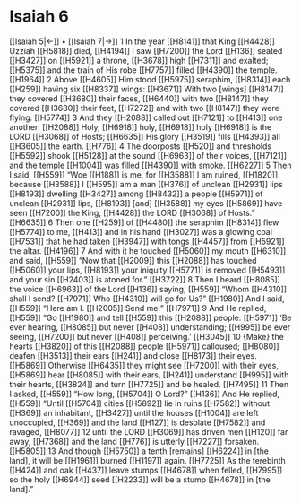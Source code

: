# Isaiah 6
[[Isaiah 5|←]] • [[Isaiah 7|→]]
1 In the year [[H8141]] that King [[H4428]] Uzziah [[H5818]] died, [[H4194]] I saw [[H7200]] the Lord [[H136]] seated [[H3427]] on [[H5921]] a throne, [[H3678]] high [[H7311]] and exalted; [[H5375]] and the train of His robe [[H7757]] filled [[H4390]] the temple. [[H1964]] 
2 Above [[H4605]] Him  stood [[H5975]] seraphim, [[H8314]] each [[H259]] having six [[H8337]] wings: [[H3671]] With two [wings] [[H8147]] they covered [[H3680]] their faces, [[H6440]] with two [[H8147]] they covered [[H3680]] their feet, [[H7272]] and with two [[H8147]] they were flying. [[H5774]] 
3 And they [[H2088]] called out [[H7121]] to [[H413]] one another: [[H2088]] Holy, [[H6918]] holy, [[H6918]] holy [[H6918]] is the LORD [[H3068]] of Hosts; [[H6635]] His glory [[H3519]] fills [[H4393]] all [[H3605]] the earth. [[H776]] 
4 The doorposts [[H520]] and thresholds [[H5592]] shook [[H5128]] at the sound [[H6963]] of their voices, [[H7121]] and the temple [[H1004]] was filled [[H4390]] with smoke. [[H6227]] 
5 Then I said, [[H559]] “Woe [[H188]] is me,  for [[H3588]] I am ruined, [[H1820]] because [[H3588]] I [[H595]] am a man [[H376]] of unclean [[H2931]] lips [[H8193]] dwelling [[H3427]] among [[H8432]] a people [[H5971]] of unclean [[H2931]] lips, [[H8193]] [and] [[H3588]] my eyes [[H5869]] have seen [[H7200]] the King, [[H4428]] the LORD [[H3068]] of Hosts.” [[H6635]] 
6 Then one [[H259]] of [[H4480]] the seraphim [[H8314]] flew [[H5774]] to me, [[H413]] and in his hand [[H3027]] was a glowing coal [[H7531]] that he had taken [[H3947]] with tongs [[H4457]] from [[H5921]] the altar. [[H4196]] 
7 And with it he touched [[H5060]] my mouth [[H6310]] and said, [[H559]] “Now that [[H2009]] this [[H2088]] has touched [[H5060]] your lips, [[H8193]] your iniquity [[H5771]] is removed [[H5493]] and your sin [[H2403]] is atoned for.” [[H3722]] 
8 Then I heard [[H8085]] the voice [[H6963]] of the Lord [[H136]] saying, [[H559]] “Whom [[H4310]] shall I send? [[H7971]] Who [[H4310]] will go for Us?” [[H1980]] And I said, [[H559]] “Here am I. [[H2005]] Send me!” [[H7971]] 
9 And He replied, [[H559]] “Go [[H1980]] and tell [[H559]] this [[H2088]] people: [[H5971]] ‘Be ever hearing, [[H8085]] but never [[H408]] understanding; [[H995]] be ever seeing, [[H7200]] but never [[H408]] perceiving.’ [[H3045]] 
10 {Make} the hearts [[H3820]] of this [[H2088]] people [[H5971]] calloused; [[H8080]] deafen [[H3513]] their ears [[H241]] and close [[H8173]] their eyes. [[H5869]] Otherwise [[H6435]] they might see [[H7200]] with their eyes, [[H5869]] hear [[H8085]] with their ears, [[H241]] understand [[H995]] with their hearts, [[H3824]] and turn [[H7725]] and be healed. [[H7495]] 
11 Then I asked, [[H559]] “How long, [[H5704]] O Lord?” [[H136]] And He replied, [[H559]] “Until [[H5704]] cities [[H5892]] lie in ruins [[H7582]] without [[H369]] an inhabitant, [[H3427]] until the houses [[H1004]] are left unoccupied, [[H369]] and the land [[H127]] is desolate [[H7582]] and ravaged, [[H8077]] 
12 until the LORD [[H3069]] has driven men [[H120]] far away, [[H7368]] and the land [[H776]] is utterly [[H7227]] forsaken. [[H5805]] 
13 And though [[H5750]] a tenth [remains] [[H6224]] in [the land],  it will be [[H1961]] burned [[H1197]] again. [[H7725]] As the terebinth [[H424]] and oak [[H437]] leave stumps [[H4678]] when felled, [[H7995]] so the holy [[H6944]] seed [[H2233]] will be a stump [[H4678]] in [the land].”  
